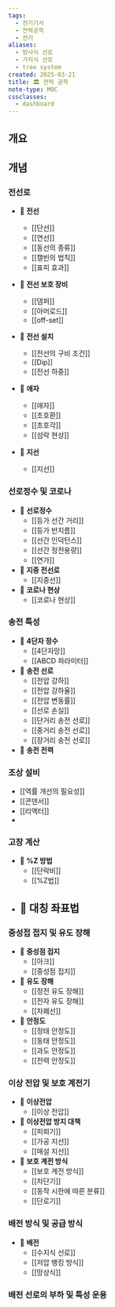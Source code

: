 ```yaml
---
tags:
  - 전기기사
  - 전력공학
  - 전기
aliases:
  - 방사식 선로
  - 가지식 선로
  - tree system
created: 2025-03-21
title: 🏛️ 전력 공학
note-type: MOC
cssclasses:
  - dashboard
---
```


## 개요

## 개념

### 전선로

- 📖 **전선**
	- [[단선]]
	- [[연선]]
	- [[동선의 종류]]
	- [[캘빈의 법칙]]
	- [[표피 효과]]
	
- 📖 **전선 보호 장비**
	- [[댐퍼]]
	- [[아머로드]]
	- [[off-set]]
- 📖 **전선 설치**
	- [[전선의 구비 조건]]
	- [[Dip]]
	- [[전선 하중]]
- 📖 **애자**
	- [[애자]]
	- [[초호환]]
	- [[초호각]]
	- [[섬락 현상]]
- 📖 **지선**
	- [[지선]]

### 선로정수 및 코로나

- 📖 **선로정수**
	- [[등가 선간 거리]]
	- [[등가 반지름]]
	- [[선간 인덕턴스]]
	- [[선간 정전용량]]
	- [[연가]]
- 📖 **지중 전선로**
	- [[지중선]]
- 📖 **코로나 현상**
	- [[코로나 현상]]
### 송전 특성
- 📖 **4단자 정수**
	- [[4단자망]]
	- [[ABCD 파라미터]]
- 📖 **송전 선로**
	- [[전압 강하]]
	- [[전압 강하율]]
	- [[전압 변동률]]
	- [[선로 손실]]
	- [[단거리 송전 선로]]
	- [[중거리 송전 선로]]
	- [[장거리 송전 선로]]
- 📖 **송전 전력**

### 조상 설비
- [[역률 개선의 필요성]]
- [[콘덴서]]
- [[리액터]]
- 

### 고장 계산
- 📖 **%Z 방법**
	- [[단락비]]
	- [[%Z법]]
- 📖 **대칭 좌표법**
	- 

### 중성접 접지 및 유도 장해
- 📖 **중성점 접지**
	- [[아크]]
	- [[중성점 접지]]
- 📖 **유도 장해**
	- [[정전 유도 장해]]
	- [[전자 유도 장해]]
	- [[차폐선]]
- 📖 **안정도**
	- [[정태 안정도]]
	- [[동태 안정도]]
	- [[과도 안정도]]
	- [[전력 안정도]]
### 이상 전압 및 보호 계전기

- 📖 **이상전압**
	- [[이상 전압]]
- 📖 **이상전압 방지 대책**
	- [[피뢰기]]
	- [[가공 지선]]
	- [[매설 지선]]
- 📖 **보호 계전 방식**
	- [[보호 계전 방식]]
	- [[차단기]]
	- [[동작 시한에 따른 분류]]
	- [[단로기]]
### 배전 방식 및 공급 방식
- 📖 **배전**
	- [[수지식 선로]]
	- [[저압 뱅킹 방식]]
	- [[망상식]]

### 배전 선로의 부하 및 특성 운용